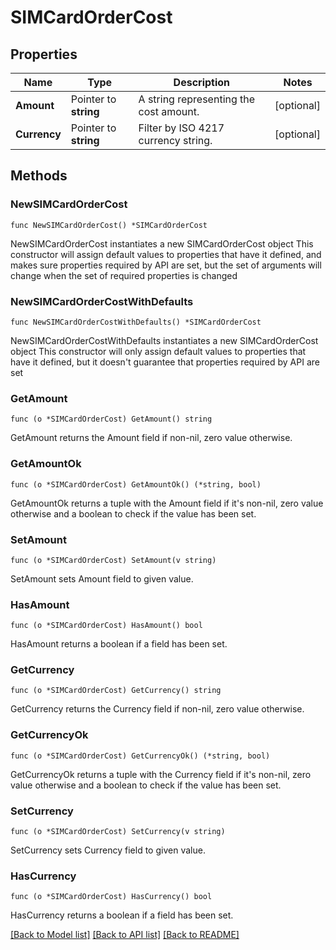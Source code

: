 # SIMCardOrderCost

## Properties

Name | Type | Description | Notes
------------ | ------------- | ------------- | -------------
**Amount** | Pointer to **string** | A string representing the cost amount. | [optional] 
**Currency** | Pointer to **string** | Filter by ISO 4217 currency string. | [optional] 

## Methods

### NewSIMCardOrderCost

`func NewSIMCardOrderCost() *SIMCardOrderCost`

NewSIMCardOrderCost instantiates a new SIMCardOrderCost object
This constructor will assign default values to properties that have it defined,
and makes sure properties required by API are set, but the set of arguments
will change when the set of required properties is changed

### NewSIMCardOrderCostWithDefaults

`func NewSIMCardOrderCostWithDefaults() *SIMCardOrderCost`

NewSIMCardOrderCostWithDefaults instantiates a new SIMCardOrderCost object
This constructor will only assign default values to properties that have it defined,
but it doesn't guarantee that properties required by API are set

### GetAmount

`func (o *SIMCardOrderCost) GetAmount() string`

GetAmount returns the Amount field if non-nil, zero value otherwise.

### GetAmountOk

`func (o *SIMCardOrderCost) GetAmountOk() (*string, bool)`

GetAmountOk returns a tuple with the Amount field if it's non-nil, zero value otherwise
and a boolean to check if the value has been set.

### SetAmount

`func (o *SIMCardOrderCost) SetAmount(v string)`

SetAmount sets Amount field to given value.

### HasAmount

`func (o *SIMCardOrderCost) HasAmount() bool`

HasAmount returns a boolean if a field has been set.

### GetCurrency

`func (o *SIMCardOrderCost) GetCurrency() string`

GetCurrency returns the Currency field if non-nil, zero value otherwise.

### GetCurrencyOk

`func (o *SIMCardOrderCost) GetCurrencyOk() (*string, bool)`

GetCurrencyOk returns a tuple with the Currency field if it's non-nil, zero value otherwise
and a boolean to check if the value has been set.

### SetCurrency

`func (o *SIMCardOrderCost) SetCurrency(v string)`

SetCurrency sets Currency field to given value.

### HasCurrency

`func (o *SIMCardOrderCost) HasCurrency() bool`

HasCurrency returns a boolean if a field has been set.


[[Back to Model list]](../README.md#documentation-for-models) [[Back to API list]](../README.md#documentation-for-api-endpoints) [[Back to README]](../README.md)


